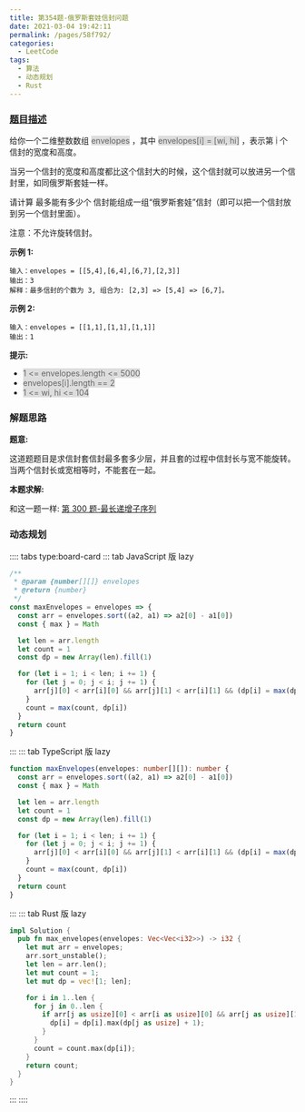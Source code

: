 ```yaml
---
title: 第354题-俄罗斯套娃信封问题
date: 2021-03-04 19:42:11
permalink: /pages/58f792/
categories:
  - LeetCode
tags:
  - 算法
  - 动态规划
  - Rust
---
```


### [题目描述](https://leetcode-cn.com/problems/russian-doll-envelopes/)

给你一个二维整数数组 <span style="background: #ddd; color: #666;">envelopes</span> ，其中 <span style="background: #ddd; color: #666;">envelopes[i] = [wi, hi]</span> ，表示第 <span style="background: #ddd; color: #666;">i</span> 个信封的宽度和高度。

当另一个信封的宽度和高度都比这个信封大的时候，这个信封就可以放进另一个信封里，如同俄罗斯套娃一样。

请计算 最多能有多少个 信封能组成一组“俄罗斯套娃”信封（即可以把一个信封放到另一个信封里面）。

注意：不允许旋转信封。

<!-- more -->

**示例 1:**

```
输入：envelopes = [[5,4],[6,4],[6,7],[2,3]]
输出：3
解释：最多信封的个数为 3, 组合为: [2,3] => [5,4] => [6,7]。
```

**示例 2:**

```
输入：envelopes = [[1,1],[1,1],[1,1]]
输出：1
```

**提示:**

- <span style="background: #ddd; color: #666;">1 <= envelopes.length <= 5000</span>
- <span style="background: #ddd; color: #666;">envelopes[i].length == 2</span>
- <span style="background: #ddd; color: #666;">1 <= wi, hi <= 104</span>

### 解题思路

**题意:**

这道题题目是求信封套信封最多套多少层，并且套的过程中信封长与宽不能旋转。
当两个信封长或宽相等时，不能套在一起。

**本题求解:**

和这一题一样: [第 300 题-最长递增子序列](https://xiaojun996.top/pages/8059a6/)

### 动态规划

:::: tabs type:board-card
::: tab JavaScript 版 lazy

```JavaScript
/**
 * @param {number[][]} envelopes
 * @return {number}
 */
const maxEnvelopes = envelopes => {
  const arr = envelopes.sort((a2, a1) => a2[0] - a1[0])
  const { max } = Math

  let len = arr.length
  let count = 1
  const dp = new Array(len).fill(1)

  for (let i = 1; i < len; i += 1) {
    for (let j = 0; j < i; j += 1) {
      arr[j][0] < arr[i][0] && arr[j][1] < arr[i][1] && (dp[i] = max(dp[i], dp[j] + 1))
    }
    count = max(count, dp[i])
  }
  return count
}
```

:::
::: tab TypeScript 版 lazy

```TypeScript
function maxEnvelopes(envelopes: number[][]): number {
  const arr = envelopes.sort((a2, a1) => a2[0] - a1[0])
  const { max } = Math

  let len = arr.length
  let count = 1
  const dp = new Array(len).fill(1)

  for (let i = 1; i < len; i += 1) {
    for (let j = 0; j < i; j += 1) {
      arr[j][0] < arr[i][0] && arr[j][1] < arr[i][1] && (dp[i] = max(dp[i], dp[j] + 1))
    }
    count = max(count, dp[i])
  }
  return count
}
```

:::
::: tab Rust 版 lazy

```Rust
impl Solution {
  pub fn max_envelopes(envelopes: Vec<Vec<i32>>) -> i32 {
    let mut arr = envelopes;
    arr.sort_unstable();
    let len = arr.len();
    let mut count = 1;
    let mut dp = vec![1; len];

    for i in 1..len {
      for j in 0..len {
        if arr[j as usize][0] < arr[i as usize][0] && arr[j as usize][1] < arr[i as usize][1] {
          dp[i] = dp[i].max(dp[j as usize] + 1);
        }
      }
      count = count.max(dp[i]);
    }
    return count;
  }
}
```

:::
::::
